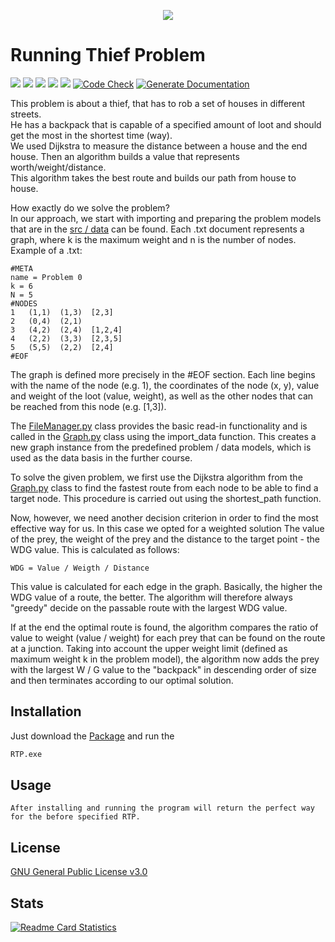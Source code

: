 <p align=center><img src="https://media.giphy.com/media/ZIzN7YWNuTUYg/giphy.gif"/></p>

# Running Thief Problem

[![](https://img.shields.io/github/v/release/janmenne/Running-Thief-Problem?style=flat-square)](https://github.com/jmne/Running-Thief-Problem/releases)
[![](https://img.shields.io/github/issues/janmenne/Running-Thief-Problem?style=flat-square)](https://github.com/jmne/Running-Thief-Problem/issues)
[![](https://img.shields.io/github/issues-pr/janmenne/Running-Thief-Problem?style=flat-square)](https://github.com/jmne/Running-Thief-Problem/pulls)
[![](https://img.shields.io/github/license/janmenne/Running-Thief-Problem?style=flat-square)](https://github.com/jmne/Running-Thief-Problem/blob/main/LICENSE)
[![](https://img.shields.io/github/languages/code-size/janmenne/Running-Thief-Problem?style=flat-square)](https://github.com/jmne/Running-Thief-Problem/tree/main/src)
[![Code Check](https://github.com/janmenne/Running-Thief-Problem/actions/workflows/code-check.yml/badge.svg)](https://github.com/janmenne/Running-Thief-Problem/actions/workflows/code-check.yml)
[![Generate Documentation](https://github.com/jmne/Running-Thief-Problem/actions/workflows/generate-docs.yml/badge.svg)](https://github.com/jmne/Running-Thief-Problem/actions/workflows/generate-docs.yml)


This problem is about a thief, that has to rob a set of houses in different streets. <br>
He has a backpack that is capable of a specified amount of loot and should get the most in the shortest time (way).<br>
We used Dijkstra to measure the distance between a house and the end house. Then an algorithm builds a value that represents worth/weight/distance. <br>
This algorithm takes the best route and builds our path from house to house.

How exactly do we solve the problem?<br>
In our approach, we start with importing and preparing the problem models that are in the [src / data](src/data)
can be found. Each .txt document represents a graph, where k is the maximum weight and n is the number of nodes.<br>
Example of a .txt:
```
#META
name = Problem 0
k = 6
N = 5
#NODES
1   (1,1)  (1,3)  [2,3]
2   (0,4)  (2,1)  
3   (4,2)  (2,4)  [1,2,4]
4   (2,2)  (3,3)  [2,3,5]
5   (5,5)  (2,2)  [2,4]	
#EOF
```

The graph is defined more precisely in the #EOF section. Each line begins with the name of the node (e.g. 1), the coordinates
of the node (x, y), value and weight of the loot (value, weight), as well as the other nodes that can be reached from this node (e.g. [1,3]).

The [FileManager.py](src/FileManager.py) class provides the basic read-in functionality and is called in the [Graph.py](src/Graph.py) class using the import_data function.
This creates a new graph instance from the predefined problem / data models, which is used as the data basis in the further course.

To solve the given problem, we first use the Dijkstra algorithm from the [Graph.py](src/Graph.py) class to find the fastest route from each node
to be able to find a target node. This procedure is carried out using the shortest_path function.

Now, however, we need another decision criterion in order to find the most effective way for us. In this case we opted for a weighted solution
The value of the prey, the weight of the prey and the distance to the target point - the WDG value. This is calculated as follows:
```
WDG = Value / Weigth / Distance
```
This value is calculated for each edge in the graph. Basically, the higher the WDG value of a route, the better.
The algorithm will therefore always "greedy" decide on the passable route with the largest WDG value.

If at the end the optimal route is found, the algorithm compares the ratio of value to weight (value / weight) for each prey that can be found on the route at a junction.
Taking into account the upper weight limit (defined as maximum weight k in the problem model), the algorithm now adds the prey with the largest W / G value to the "backpack" in descending order of size and then terminates according to our optimal solution.


## Installation

Just download the [Package](https://github.com/janmenne/Running-Thief-Problem/releases/latest) and run the

```bash
RTP.exe
```

## Usage

```
After installing and running the program will return the perfect way for the before specified RTP.
```

## License
[GNU General Public License v3.0](https://github.com/jancodet/Running-Thief-Problem/blob/main/LICENSE)

## Stats

[![Readme Card Statistics](https://github-readme-stats.vercel.app/api/pin/?username=jmne&repo=Running-Thief-Problem)](https://github.com/jmne/Running-Thief-Problem/)

